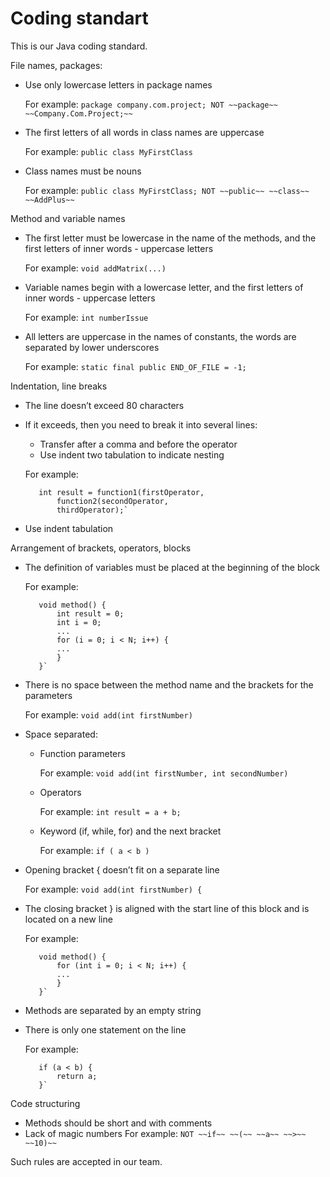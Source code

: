 # Coding standart

This is our Java coding standard.


File names, packages:
* Use only lowercase letters in package names

  For example: `package company.com.project; NOT ~~package~~ ~~Company.Com.Project;~~`
* The first letters of all words in class names are uppercase

  For example: `public class MyFirstClass`
* Class names must be nouns

  For example: `public class MyFirstClass; NOT ~~public~~ ~~class~~ ~~AddPlus~~`

Method and variable names
* The first letter must be lowercase in the name of the methods, and the first letters of inner words - uppercase letters

  For example: `void addMatrix(...)`
* Variable names begin with a lowercase letter, and the first letters of inner words - uppercase letters

  For example: `int numberIssue`
* All letters are uppercase in the names of constants, the words are separated by lower underscores

  For example: `static final public END_OF_FILE = -1;`

Indentation, line breaks
* The line doesn’t exceed 80 characters
* If it exceeds, then you need to break it into several lines:
  * Transfer after a comma and before the operator
  * Use indent two tabulation to indicate nesting
  
  For example: 
  ```
     int result = function1(firstOperator,
         function2(secondOperator,
         thirdOperator);`
* Use indent tabulation

Arrangement of brackets, operators, blocks
* The definition of variables must be placed at the beginning of the block

  For example: 
  ```
     void method() {
         int result = 0;
         int i = 0;
         ...
         for (i = 0; i < N; i++) {
         ...
         }
     }`
* There is no space between the method name and the brackets for the parameters

  For example: `void add(int firstNumber)`
* Space separated:
  * Function parameters
  
    For example: `void add(int firstNumber, int secondNumber)`
  * Operators
  
    For example: `int result = a + b;`
  * Keyword (if, while, for) and the next bracket
  
    For example: `if ( a < b )`
* Opening bracket { doesn’t fit on a separate line

  For example: `void add(int firstNumber) {`
* The closing bracket } is aligned with the start line of this block and is located on a new line

  For example: 
  ```
     void method() {
         for (int i = 0; i < N; i++) {
         ...
         }
     }`
* Methods are separated by an empty string
* There is only one statement on the line

  For example: 
  ```
     if (a < b) {
         return a;
     }`

Code structuring
* Methods should be short and with comments
* Lack of magic numbers
  For example: `NOT ~~if~~ ~~(~~ ~~a~~ ~~>~~ ~~10)~~`

Such rules are accepted in our team.
